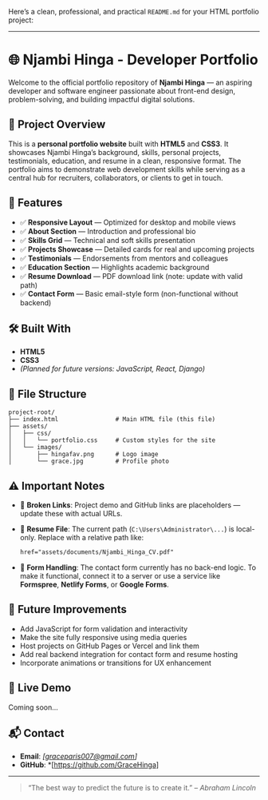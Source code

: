 Here’s a clean, professional, and practical `README.md` for your HTML portfolio project:

---

# 🌐 Njambi Hinga - Developer Portfolio

Welcome to the official portfolio repository of **Njambi Hinga** — an aspiring developer and software engineer passionate about front-end design, problem-solving, and building impactful digital solutions.

## 📁 Project Overview

This is a **personal portfolio website** built with **HTML5** and **CSS3**. It showcases Njambi Hinga’s background, skills, personal projects, testimonials, education, and resume in a clean, responsive format. The portfolio aims to demonstrate web development skills while serving as a central hub for recruiters, collaborators, or clients to get in touch.

## 🎯 Features

- ✅ **Responsive Layout** — Optimized for desktop and mobile views
- ✅ **About Section** — Introduction and professional bio
- ✅ **Skills Grid** — Technical and soft skills presentation
- ✅ **Projects Showcase** — Detailed cards for real and upcoming projects
- ✅ **Testimonials** — Endorsements from mentors and colleagues
- ✅ **Education Section** — Highlights academic background
- ✅ **Resume Download** — PDF download link (note: update with valid path)
- ✅ **Contact Form** — Basic email-style form (non-functional without backend)

## 🛠️ Built With

- **HTML5**
- **CSS3**
- _(Planned for future versions: JavaScript, React, Django)_

## 📂 File Structure

```
project-root/
├── index.html                # Main HTML file (this file)
├── assets/
│   ├── css/
│   │   └── portfolio.css     # Custom styles for the site
│   └── images/
│       ├── hingafav.png      # Logo image
│       └── grace.jpg         # Profile photo
```

## ⚠️ Important Notes

- 🔗 **Broken Links**: Project demo and GitHub links are placeholders — update these with actual URLs.
- 📄 **Resume File**: The current path (`C:\Users\Administrator\...`) is local-only. Replace with a relative path like:

  ```html
  href="assets/documents/Njambi_Hinga_CV.pdf"
  ```

- 📧 **Form Handling**: The contact form currently has no back-end logic. To make it functional, connect it to a server or use a service like **Formspree**, **Netlify Forms**, or **Google Forms**.

## 🚀 Future Improvements

- Add JavaScript for form validation and interactivity
- Make the site fully responsive using media queries
- Host projects on GitHub Pages or Vercel and link them
- Add real backend integration for contact form and resume hosting
- Incorporate animations or transitions for UX enhancement

## 💼 Live Demo

Coming soon...

## 📬 Contact

- **Email**: _\[graceparis007@gmail.com]_
- **GitHub**: \*\[https://github.com/GraceHinga]

---

> “The best way to predict the future is to create it.” – _Abraham Lincoln_
